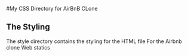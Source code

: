 #My CSS Directory for AirBnB CLone
## The Styling
The style directory contains the styling for the HTML file 
For the Airbnb clone Web statics
